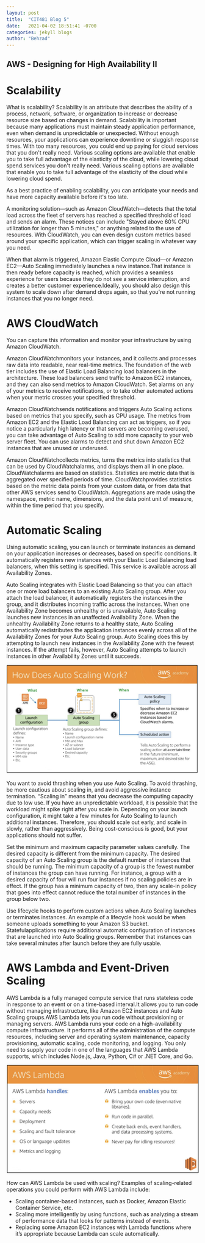 ```yaml
---
layout: post
title:  "CIT481 Blog 5"
date:   2021-04-02 18:51:41 -0700
categories: jekyll blogs
author: "Behzad"
---
```


## AWS - Designing for High Availability II

# Scalability
What is scalability? Scalability is an attribute that describes the ability of a process, network, software, or organization to increase or decrease resource size based on changes in demand. Scalability is important because many applications must maintain steady application performance, even when demand is unpredictable or unexpected. Without enough resources, your applications can experience downtime or sluggish response times. With too many resources, you could end up paying for cloud services that you don't really need. Various scaling options are available that enable you to take full advantage of the elasticity of the cloud, while lowering cloud spend.services you don't really need. Various scaling options are available that enable you to take full advantage of the elasticity of the cloud while lowering cloud spend.

As a best practice of enabling scalability, you can anticipate your needs and have more capacity available before it's too late.

A monitoring solution—such as Amazon CloudWatch—detects that the total load across the fleet of servers has reached a specified threshold of load and sends an alarm. These notices can include "Stayed above 60% CPU utilization for longer than 5 minutes," or anything related to the use of resources. With CloudWatch, you can even design custom metrics based around your specific application, which can trigger scaling in whatever way you need.

When that alarm is triggered, Amazon Elastic Compute Cloud—or Amazon EC2—Auto Scaling immediately launches a new instance.That instance is then ready before capacity is reached, which provides a seamless experience for users because they do not see a service interruption, and creates a better customer experience.Ideally, you should also design this system to scale down after demand drops again, so that you're not running instances that you no longer need.

# AWS CloudWatch
You can capture this information and monitor your infrastructure by using Amazon CloudWatch.

Amazon CloudWatchmonitors your instances, and it collects and processes raw data into readable, near real-time metrics. The foundation of the web tier includes the use of Elastic Load Balancing load balancers in the architecture. These load balancers send traffic to Amazon EC2 instances, and they can also send metrics to Amazon CloudWatch. Set alarms on any of your metrics to receive notifications, or to take other automated actions when your metric crosses your specified threshold. 

Amazon CloudWatchsends notifications and triggers Auto Scaling actions based on metrics that you specify, such as CPU usage. The metrics from Amazon EC2 and the Elastic Load Balancing can act as triggers, so if you notice a particularly high latency or that servers are becoming overused, you can take advantage of Auto Scaling to add more capacity to your web server fleet. You can use alarms to detect and shut down Amazon EC2 instances that are unused or underused. 

Amazon CloudWatchcollects metrics, turns the metrics into statistics that can be used by CloudWatchalarms, and displays them all  in one place. CloudWatchalarms are based on statistics. Statistics are metric data that is aggregated over specified periods of time. CloudWatchprovides statistics based on the metric data points from your custom data, or from data that other AWS services send to CloudWatch. Aggregations are made using the namespace, metric name, dimensions, and the data point unit of measure, within the time period that you specify.

# Automatic Scaling

Using automatic scaling, you can launch or terminate instances as demand on your application increases or decreases, based on specific conditions. It automatically registers new instances with your Elastic Load Balancing load balancers, when this setting is specified. This service is available across all Availability Zones. 

Auto Scaling integrates with Elastic Load Balancing so that you can attach one or more load balancers to an existing Auto Scaling group. After you attach the load balancer, it automatically registers the instances in the group, and it distributes incoming traffic across the instances. When one Availability Zone becomes unhealthy or is unavailable, Auto Scaling launches new instances in an unaffected Availability Zone. When the unhealthy Availability Zone returns to a healthy state, Auto Scaling automatically redistributes the application instances evenly across all of the Availability Zones for your Auto Scaling group. Auto Scaling does this by attempting to launch new instances in the Availability Zone with the fewest instances. If the attempt fails, however, Auto Scaling attempts to launch instances in other Availability Zones until it succeeds.



<img src="https://raw.githubusercontent.com/behzad765/cit481/481-pages/assets/images/AScaling.png" alt="Auto Scaling">

You want to avoid thrashing when you use Auto Scaling. To avoid thrashing, be more cautious about scaling in, and avoid aggressive instance termination. “Scaling in” means that you decrease the computing capacity due to low use. If you have an unpredictable workload, it is possible that the workload might spike right after you scale in. Depending on your launch configuration, it might take a few minutes for Auto Scaling to launch additional instances. Therefore, you should scale out early, and scale in slowly, rather than aggressively. Being cost-conscious is good, but your applications should not suffer.

Set the minimum and maximum capacity parameter values carefully. The desired capacity is different from the minimum capacity. The desired capacity of an Auto Scaling group is the default number of instances that should be running. The minimum capacity of a group is the fewest number of instances the group can have running. For instance, a group with a desired capacity of four will run four instances if no scaling policies are in effect. If the group has a minimum capacity of two, then any scale-in policy that goes into effect cannot reduce the total number of instances in the group below two.

Use lifecycle hooks to perform custom actions when Auto Scaling launches or terminates instances. An example of a lifecycle hook would be when someone uploads something to your Amazon S3 bucket. Statefulapplications require additional automatic configuration of instances that are launched into Auto Scaling groups. Remember that instances can take several minutes after launch before they are fully usable.

# AWS Lambda and Event-Driven Scaling

AWS Lambda is a fully managed compute service that runs stateless code in response to an event or on a time-based interval.It allows you to run code without managing infrastructure, like Amazon EC2 instances and Auto Scaling groups.AWS Lambda lets you run code without provisioning or managing servers. AWS Lambda runs your code on a high-availability compute infrastructure. It performs all of the administration of the compute resources, including server and operating system maintenance, capacity provisioning, automatic scaling, code monitoring, and logging. You only need to  supply your code in one of the languages that AWS Lambda supports, which includes Node.js, Java, Python, C# or .NET Core, and Go.

<img src="https://raw.githubusercontent.com/behzad765/cit481/481-pages/assets/images/Lambda.png" alt="AWS Lambda">

How can AWS Lambda be used with scaling? Examples of scaling-related operations you could perform with AWS Lambda include:
* Scaling container-based instances, such as Docker, Amazon Elastic Container Service, etc.
* Scaling more intelligently by using functions, such as analyzing a stream of performance data that looks for patterns instead of events.
* Replacing some Amazon EC2 instances with Lambda functions where it’s appropriate because Lambda can scale automatically.

